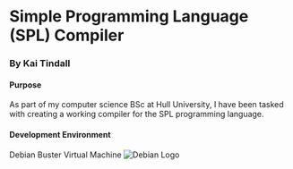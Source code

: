 # Simple Programming Language (SPL) Compiler
### By Kai Tindall

#### Purpose
As part of my computer science BSc at Hull University, I have been tasked with creating a working compiler for the SPL programming language.

#### Development Environment
Debian Buster Virtual Machine
![Debian Logo](https://www.google.com/url?sa=i&url=https%3A%2F%2Fwiki.videolan.org%2FFile%3ADebian-logo.jpg%2F&psig=AOvVaw3J-fOkESlVV_TNioJMYqCs&ust=1603292817423000&source=images&cd=vfe&ved=0CAIQjRxqFwoTCLDs3LC5w-wCFQAAAAAdAAAAABAD)
